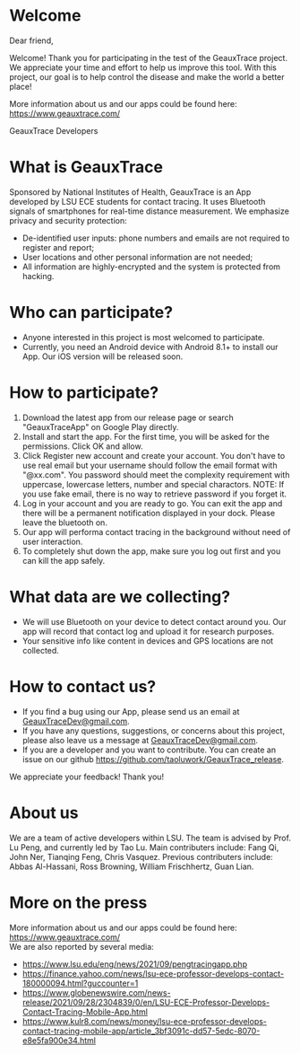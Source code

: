 # Welcome  
Dear friend,   

Welcome! Thank you for participating in the test of the GeauxTrace project. We appreciate your time and effort to help us improve this tool. With this project, our goal is to help control the disease and make the world a better place!  

More information about us and our apps could be found here: https://www.geauxtrace.com/  

GeauxTrace Developers

# What is GeauxTrace  
Sponsored by National Institutes of Health, GeauxTrace is an App developed by LSU ECE students for contact tracing. It uses Bluetooth signals of smartphones for real-time distance measurement.  We emphasize privacy and security  protection:

* De-identified user inputs: phone numbers and emails are not required to register and report;
* User locations and other personal information are not needed;
* All information are highly-encrypted and the system is protected from hacking.


# Who can participate?
* Anyone interested in this project is most welcomed to participate. 
* Currently, you need an Android device with Android 8.1+ to install our App. Our iOS version will be released soon. 

# How to participate?
1. Download the latest app from our release page or search "GeauxTraceApp" on Google Play directly.  
2. Install and start the app. For the first time, you will be asked for the permissions. Click OK and allow. 
3. Click Register new account and create your account. You don't have to use real email but your username should follow the email format with "@xx.com". 
    You password should meet the complexity requirement with uppercase, lowercase letters, number and special charactors. 
    NOTE: If you use fake email, there is no way to retrieve password if you forget it.
4. Log in your account and you are ready to go. You can exit the app and there will be a permanent notification displayed in your dock. Please leave the bluetooth on. 
5. Our app will performa contact tracing in the background without need of user interaction. 
6. To completely shut down the app, make sure you log out first and you can kill the app safely. 

# What data are we collecting?
* We will use Bluetooth on your device to detect contact around you. Our app will record that contact log and upload it for research purposes. 
* Your sensitive info like content in devices and GPS locations are not collected. 

# How to contact us?
* If you find a bug using our App, please send us an email at GeauxTraceDev@gmail.com.  
* If you have any questions, suggestions, or concerns about this project, please also leave us a message at GeauxTraceDev@gmail.com. 
* If you are a developer and you want to contribute. You can create an issue on our github https://github.com/taoluwork/GeauxTrace_release.   
  
We appreciate your feedback! Thank you!

# About us  
We are a team of active developers within LSU. The team is advised by Prof. Lu Peng, and currently led by Tao Lu. Main contributers include: Fang Qi, John Ner, Tianqing Feng, Chris Vasquez. Previous contributers include: Abbas Al-Hassani, Ross Browning, William Frischhertz, Guan Lian.

# More on the press
More information about us and our apps could be found here: https://www.geauxtrace.com/  
We are also reported by several media:   
* https://www.lsu.edu/eng/news/2021/09/pengtracingapp.php  
* https://finance.yahoo.com/news/lsu-ece-professor-develops-contact-180000094.html?guccounter=1  
* https://www.globenewswire.com/news-release/2021/09/28/2304839/0/en/LSU-ECE-Professor-Develops-Contact-Tracing-Mobile-App.html  
* https://www.kulr8.com/news/money/lsu-ece-professor-develops-contact-tracing-mobile-app/article_3bf3091c-dd57-5edc-8070-e8e5fa900e34.html  



